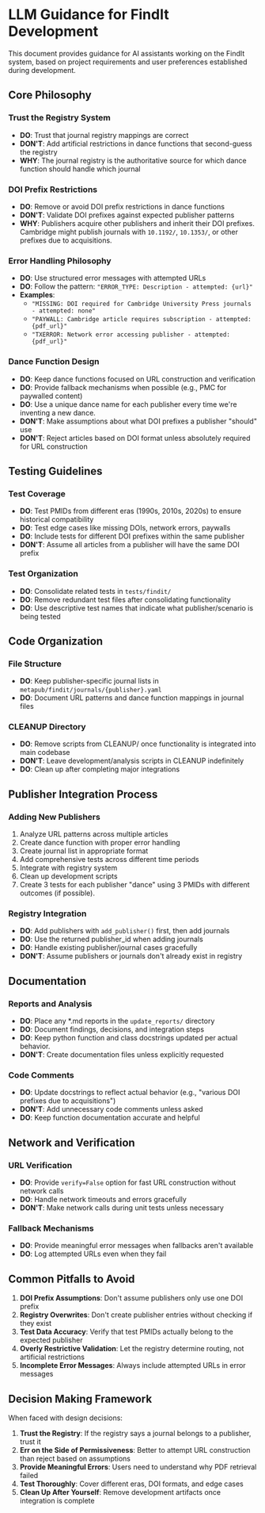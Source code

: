 # LLM Guidance for FindIt Development

This document provides guidance for AI assistants working on the FindIt system, based on project requirements and user preferences established during development.

## Core Philosophy

### Trust the Registry System
- **DO**: Trust that journal registry mappings are correct
- **DON'T**: Add artificial restrictions in dance functions that second-guess the registry
- **WHY**: The journal registry is the authoritative source for which dance function should handle which journal

### DOI Prefix Restrictions
- **DO**: Remove or avoid DOI prefix restrictions in dance functions
- **DON'T**: Validate DOI prefixes against expected publisher patterns
- **WHY**: Publishers acquire other publishers and inherit their DOI prefixes. Cambridge might publish journals with `10.1192/`, `10.1353/`, or other prefixes due to acquisitions.

### Error Handling Philosophy
- **DO**: Use structured error messages with attempted URLs
- **DO**: Follow the pattern: `"ERROR_TYPE: Description - attempted: {url}"`
- **Examples**:
  - `"MISSING: DOI required for Cambridge University Press journals - attempted: none"`
  - `"PAYWALL: Cambridge article requires subscription - attempted: {pdf_url}"`
  - `"TXERROR: Network error accessing publisher - attempted: {pdf_url}"`

### Dance Function Design
- **DO**: Keep dance functions focused on URL construction and verification
- **DO**: Provide fallback mechanisms when possible (e.g., PMC for paywalled content)
- **DO**: Use a unique dance name for each publisher every time we're inventing a new dance.
- **DON'T**: Make assumptions about what DOI prefixes a publisher "should" use
- **DON'T**: Reject articles based on DOI format unless absolutely required for URL construction

## Testing Guidelines

### Test Coverage
- **DO**: Test PMIDs from different eras (1990s, 2010s, 2020s) to ensure historical compatibility
- **DO**: Test edge cases like missing DOIs, network errors, paywalls
- **DO**: Include tests for different DOI prefixes within the same publisher
- **DON'T**: Assume all articles from a publisher will have the same DOI prefix

### Test Organization
- **DO**: Consolidate related tests in `tests/findit/`
- **DO**: Remove redundant test files after consolidating functionality
- **DO**: Use descriptive test names that indicate what publisher/scenario is being tested

## Code Organization

### File Structure
- **DO**: Keep publisher-specific journal lists in `metapub/findit/journals/{publisher}.yaml`
- **DO**: Document URL patterns and dance function mappings in journal files

### CLEANUP Directory
- **DO**: Remove scripts from CLEANUP/ once functionality is integrated into main codebase
- **DON'T**: Leave development/analysis scripts in CLEANUP indefinitely
- **DO**: Clean up after completing major integrations

## Publisher Integration Process

### Adding New Publishers
1. Analyze URL patterns across multiple articles
2. Create dance function with proper error handling
3. Create journal list in appropriate format
4. Add comprehensive tests across different time periods
5. Integrate with registry system
6. Clean up development scripts
7. Create 3 tests for each publisher "dance" using 3 PMIDs with different outcomes (if possible).

### Registry Integration
- **DO**: Add publishers with `add_publisher()` first, then add journals
- **DO**: Use the returned publisher_id when adding journals
- **DO**: Handle existing publisher/journal cases gracefully
- **DON'T**: Assume publishers or journals don't already exist in registry

## Documentation

### Reports and Analysis
- **DO**: Place any *.md reports in the `update_reports/` directory
- **DO**: Document findings, decisions, and integration steps
- **DO**: Keep python function and class docstrings updated per actual behavior.
- **DON'T**: Create documentation files unless explicitly requested

### Code Comments
- **DO**: Update docstrings to reflect actual behavior (e.g., "various DOI prefixes due to acquisitions")
- **DON'T**: Add unnecessary code comments unless asked
- **DO**: Keep function documentation accurate and helpful

## Network and Verification

### URL Verification
- **DO**: Provide `verify=False` option for fast URL construction without network calls
- **DO**: Handle network timeouts and errors gracefully
- **DON'T**: Make network calls during unit tests unless necessary

### Fallback Mechanisms
- **DO**: Provide meaningful error messages when fallbacks aren't available
- **DO**: Log attempted URLs even when they fail

## Common Pitfalls to Avoid

1. **DOI Prefix Assumptions**: Don't assume publishers only use one DOI prefix
2. **Registry Overwrites**: Don't create publisher entries without checking if they exist
3. **Test Data Accuracy**: Verify that test PMIDs actually belong to the expected publisher
4. **Overly Restrictive Validation**: Let the registry determine routing, not artificial restrictions
5. **Incomplete Error Messages**: Always include attempted URLs in error messages

## Decision Making Framework

When faced with design decisions:

1. **Trust the Registry**: If the registry says a journal belongs to a publisher, trust it
2. **Err on the Side of Permissiveness**: Better to attempt URL construction than reject based on assumptions
3. **Provide Meaningful Errors**: Users need to understand why PDF retrieval failed
4. **Test Thoroughly**: Cover different eras, DOI formats, and edge cases
5. **Clean Up After Yourself**: Remove development artifacts once integration is complete

